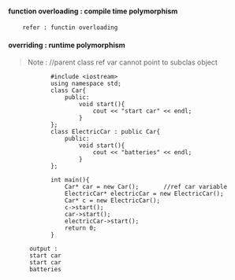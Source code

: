#### function overloading : compile time polymorphism
        refer : functin overloading

#### overriding : runtime polymorphism


> Note : //parent class ref var cannot point to subclas object


                #include <iostream>
                using namespace std;
                class Car{
                    public:
                        void start(){
                            cout << "start car" << endl;
                        }
                };
                class ElectricCar : public Car{
                    public:
                        void start(){
                            cout << "batteries" << endl;
                        }
                };

                int main(){
                    Car* car = new Car();       //ref car variable 
                    ElectricCar* electricCar = new ElectricCar();
                    Car* c = new ElectricCar();
                    c->start();
                    car->start();
                    electricCar->start();
                    return 0;
                }

          output :
          start car
          start car
          batteries
          
          
          

